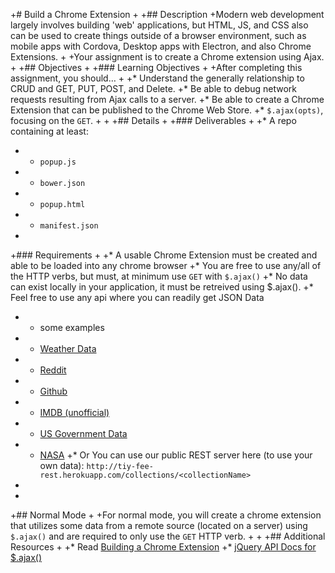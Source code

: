 +# Build a Chrome Extension
+
+## Description
+Modern web development largely involves building 'web' applications, but HTML, JS, and CSS also can be used to create things outside of a browser environment, such as mobile apps with Cordova, Desktop apps with Electron, and also Chrome Extensions.
+
+Your assignment is to create a Chrome extension using Ajax.
+
+## Objectives
+
+### Learning Objectives
+
+After completing this assignment, you should…
+
+* Understand the generally relationship to CRUD and GET, PUT, POST, and Delete.
+* Be able to debug network requests resulting from Ajax calls to a server.
+* Be able to create a Chrome Extension that can be published to the Chrome Web Store.
+* `$.ajax(opts)`, focusing on the `GET`.
+
+
+## Details
+
+### Deliverables
+
+* A repo containing at least:
+  * `popup.js`
+  * `bower.json`
+  * `popup.html`
+  * `manifest.json`
+
+### Requirements
+
+* A usable Chrome Extension must be created and able to be loaded into any chrome browser
+* You are free to use any/all of the HTTP verbs, but must, at minimum use `GET` with `$.ajax()`
+* No data can exist locally in your application, it must be retreived using $.ajax().
+* Feel free to use any api where you can readily get JSON Data
+  - some examples
+    - [Weather Data](https://developer.forecast.io/docs/v2)
+    - [Reddit](https://www.reddit.com/r/Charleston.json)
+    - [Github](https://api.github.com/)
+    - [IMDB (unofficial)](http://omdbapi.com/)
+    - [US Government Data](http://www.data.gov/)
+    - [NASA](https://data.nasa.gov/developer)
+* Or You can use our public REST server here (to use your own data): `http://tiy-fee-rest.herokuapp.com/collections/<collectionName>`
+
+
+## Normal Mode
+
+For normal mode, you will create a chrome extension that utilizes some data from a remote source (located on a server) using `$.ajax()` and are required to only use the `GET` HTTP verb.
+
+
+## Additional Resources
+
+* Read [Building a Chrome Extension](https://developer.chrome.com/extensions/getstarted)
+* [jQuery API Docs for $.ajax()](http://api.jquery.com/jquery.ajax/)

